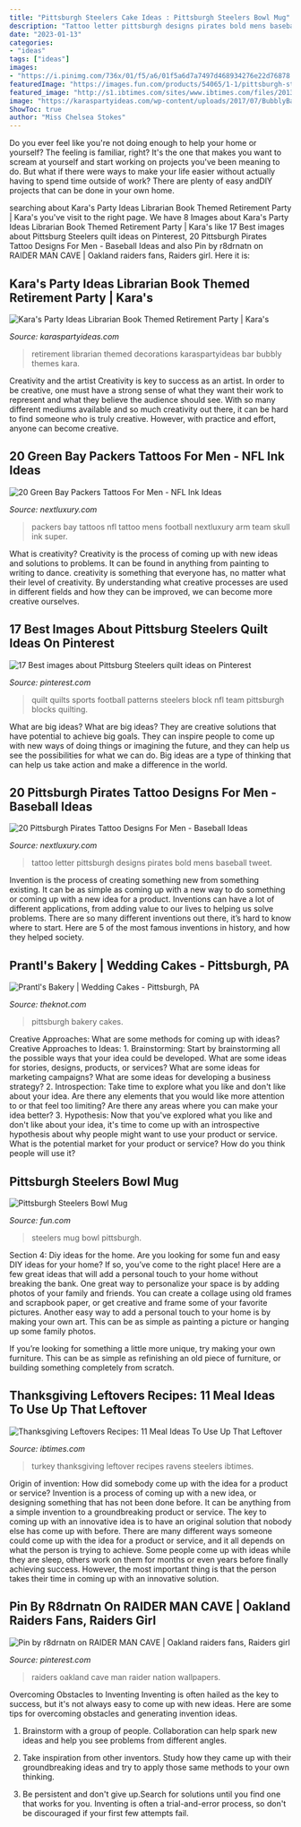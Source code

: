 ```yaml
---
title: "Pittsburgh Steelers Cake Ideas : Pittsburgh Steelers Bowl Mug"
description: "Tattoo letter pittsburgh designs pirates bold mens baseball tweet"
date: "2023-01-13"
categories:
- "ideas"
tags: ["ideas"]
images:
- "https://i.pinimg.com/736x/01/f5/a6/01f5a6d7a7497d468934276e22d76878.jpg"
featuredImage: "https://images.fun.com/products/54065/1-1/pittsburgh-steelers-bowl-mug.jpg"
featured_image: "http://s1.ibtimes.com/sites/www.ibtimes.com/files/2013/11/29/thanksgiving-leftover-recipes.jpg"
image: "https://karaspartyideas.com/wp-content/uploads/2017/07/BubblyBar5.jpg"
ShowToc: true
author: "Miss Chelsea Stokes"
---
```



Do you ever feel like you're not doing enough to help your home or yourself? The feeling is familiar, right? It's the one that makes you want to scream at yourself and start working on projects you've been meaning to do. But what if there were ways to make your life easier without actually having to spend time outside of work? There are plenty of easy andDIY projects that can be done in your own home.

	

		
searching about Kara&#039;s Party Ideas Librarian Book Themed Retirement Party | Kara&#039;s you've visit to the right page. We have 8 Images about Kara&#039;s Party Ideas Librarian Book Themed Retirement Party | Kara&#039;s like 17 Best images about Pittsburg Steelers quilt ideas on Pinterest, 20 Pittsburgh Pirates Tattoo Designs For Men - Baseball Ideas and also Pin by r8drnatn on RAIDER MAN CAVE | Oakland raiders fans, Raiders girl. Here it is:
		
    
## Kara&#039;s Party Ideas Librarian Book Themed Retirement Party | Kara&#039;s

<img loading=lazy src="https://karaspartyideas.com/wp-content/uploads/2017/07/BubblyBar5.jpg" onerror="this.onerror=null;this.src='https://tse2.mm.bing.net/th?id=OIP.eeoZPwhlVUNk93GC4wVeJgHaK4&amp;pid=15.1';" alt="Kara&#039;s Party Ideas Librarian Book Themed Retirement Party | Kara&#039;s">

_Source: karaspartyideas.com_

>retirement librarian themed decorations karaspartyideas bar bubbly themes kara. 

	

Creativity and the artist
Creativity is key to success as an artist. In order to be creative, one must have a strong sense of what they want their work to represent and what they believe the audience should see. With so many different mediums available and so much creativity out there, it can be hard to find someone who is truly creative. However, with practice and effort, anyone can become creative.

    
## 20 Green Bay Packers Tattoos For Men - NFL Ink Ideas

<img loading=lazy src="http://nextluxury.com/wp-content/uploads/cheese-green-bay-packers-mens-arm-tattoos.jpg" onerror="this.onerror=null;this.src='https://tse4.mm.bing.net/th?id=OIP.XUaM-_dX2OaFim1D2LVYhgHaHa&amp;pid=15.1';" alt="20 Green Bay Packers Tattoos For Men - NFL Ink Ideas">

_Source: nextluxury.com_

>packers bay tattoos nfl tattoo mens football nextluxury arm team skull ink super. 

	

What is creativity?
Creativity is the process of coming up with new ideas and solutions to problems. It can be found in anything from painting to writing to dance. creativity is something that everyone has, no matter what their level of creativity. By understanding what creative processes are used in different fields and how they can be improved, we can become more creative ourselves.

    
## 17 Best Images About Pittsburg Steelers Quilt Ideas On Pinterest

<img loading=lazy src="https://i.pinimg.com/736x/01/f5/a6/01f5a6d7a7497d468934276e22d76878.jpg" onerror="this.onerror=null;this.src='https://tse4.mm.bing.net/th?id=OIP.YT1cll0EdOaeDmYD3A9F9wHaJ4&amp;pid=15.1';" alt="17 Best images about Pittsburg Steelers quilt ideas on Pinterest">

_Source: pinterest.com_

>quilt quilts sports football patterns steelers block nfl team pittsburgh blocks quilting. 

	

What are big ideas?
What are big ideas? They are creative solutions that have potential to achieve big goals. They can inspire people to come up with new ways of doing things or imagining the future, and they can help us see the possibilities for what we can do. Big ideas are a type of thinking that can help us take action and make a difference in the world.

    
## 20 Pittsburgh Pirates Tattoo Designs For Men - Baseball Ideas

<img loading=lazy src="http://nextluxury.com/wp-content/uploads/pittsburgh-pirates-mens-tattoo-designs.jpg" onerror="this.onerror=null;this.src='https://tse4.mm.bing.net/th?id=OIP.i4_BYr4sc7mci5IvWzgPCAHaHa&amp;pid=15.1';" alt="20 Pittsburgh Pirates Tattoo Designs For Men - Baseball Ideas">

_Source: nextluxury.com_

>tattoo letter pittsburgh designs pirates bold mens baseball tweet. 

	

Invention is the process of creating something new from something existing. It can be as simple as coming up with a new way to do something or coming up with a new idea for a product. Inventions can have a lot of different applications, from adding value to our lives to helping us solve problems. There are so many different inventions out there, it’s hard to know where to start. Here are 5 of the most famous inventions in history, and how they helped society.

    
## Prantl&#039;s Bakery | Wedding Cakes - Pittsburgh, PA

<img loading=lazy src="https://media-api.xogrp.com/images/d9ce620f-1cdf-4e45-be6c-da31221b7664~rs_360.480" onerror="this.onerror=null;this.src='https://tse3.mm.bing.net/th?id=OIP.OIn5lvKpYIUUAAOiojvQ0gAAAA&amp;pid=15.1';" alt="Prantl&#039;s Bakery | Wedding Cakes - Pittsburgh, PA">

_Source: theknot.com_

>pittsburgh bakery cakes. 

	

Creative Approaches: What are some methods for coming up with ideas?
Creative Approaches to Ideas: 1. Brainstorming: Start by brainstorming all the possible ways that your idea could be developed. What are some ideas for stories, designs, products, or services? What are some ideas for marketing campaigns? What are some ideas for developing a business strategy? 2. Introspection: Take time to explore what you like and don't like about your idea. Are there any elements that you would like more attention to or that feel too limiting? Are there any areas where you can make your idea better? 3. Hypothesis: Now that you've explored what you like and don't like about your idea, it's time to come up with an introspective hypothesis about why people might want to use your product or service. What is the potential market for your product or service? How do you think people will use it? 
    
## Pittsburgh Steelers Bowl Mug

<img loading=lazy src="https://images.fun.com/products/54065/1-1/pittsburgh-steelers-bowl-mug.jpg" onerror="this.onerror=null;this.src='https://tse1.mm.bing.net/th?id=OIP.oVces2QIwblhBtbaOrtBFQHaKl&amp;pid=15.1';" alt="Pittsburgh Steelers Bowl Mug">

_Source: fun.com_

>steelers mug bowl pittsburgh. 

	

Section 4: Diy ideas for the home.
Are you looking for some fun and easy DIY ideas for your home? If so, you’ve come to the right place! Here are a few great ideas that will add a personal touch to your home without breaking the bank.
One great way to personalize your space is by adding photos of your family and friends. You can create a collage using old frames and scrapbook paper, or get creative and frame some of your favorite pictures. Another easy way to add a personal touch to your home is by making your own art. This can be as simple as painting a picture or hanging up some family photos.

If you’re looking for something a little more unique, try making your own furniture. This can be as simple as refinishing an old piece of furniture, or building something completely from scratch.

    
## Thanksgiving Leftovers Recipes: 11 Meal Ideas To Use Up That Leftover

<img loading=lazy src="http://s1.ibtimes.com/sites/www.ibtimes.com/files/2013/11/29/thanksgiving-leftover-recipes.jpg" onerror="this.onerror=null;this.src='https://tse4.mm.bing.net/th?id=OIP.lJaHJFqVqOEJr0nA5RLvQgHaFD&amp;pid=15.1';" alt="Thanksgiving Leftovers Recipes: 11 Meal Ideas To Use Up That Leftover">

_Source: ibtimes.com_

>turkey thanksgiving leftover recipes ravens steelers ibtimes. 

	

Origin of invention: How did somebody come up with the idea for a product or service?
Invention is a process of coming up with a new idea, or designing something that has not been done before. It can be anything from a simple invention to a groundbreaking product or service. The key to coming up with an innovative idea is to have an original solution that nobody else has come up with before. There are many different ways someone could come up with the idea for a product or service, and it all depends on what the person is trying to achieve. Some people come up with ideas while they are sleep, others work on them for months or even years before finally achieving success. However, the most important thing is that the person takes their time in coming up with an innovative solution.

    
## Pin By R8drnatn On RAIDER MAN CAVE | Oakland Raiders Fans, Raiders Girl

<img loading=lazy src="https://i.pinimg.com/736x/0a/d6/bc/0ad6bc95f842de7cefa3a03c3d4417a2--man-cave.jpg" onerror="this.onerror=null;this.src='https://tse4.mm.bing.net/th?id=OIP.0DDQWe_t3C6ahFWzACGkTQEgDY&amp;pid=15.1';" alt="Pin by r8drnatn on RAIDER MAN CAVE | Oakland raiders fans, Raiders girl">

_Source: pinterest.com_

>raiders oakland cave man raider nation wallpapers. 

	

Overcoming Obstacles to Inventing
Inventing is often hailed as the key to success, but it's not always easy to come up with new ideas. Here are some tips for overcoming obstacles and generating invention ideas.
1. Brainstorm with a group of people. Collaboration can help spark new ideas and help you see problems from different angles.

2. Take inspiration from other inventors. Study how they came up with their groundbreaking ideas and try to apply those same methods to your own thinking.

3. Be persistent and don't give up.Search for solutions until you find one that works for you. Inventing is often a trial-and-error process, so don't be discouraged if your first few attempts fail.

